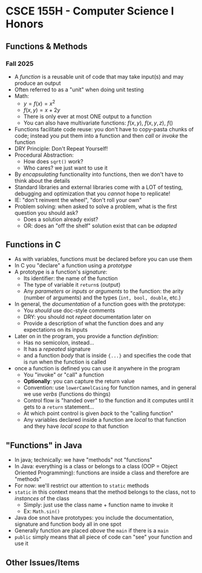 
# CSCE 155H - Computer Science I Honors
## Functions & Methods
### Fall 2025

* A *function* is a reusable unit of code that may take input(s) and may produce an output
* Often referred to as a "unit" when doing unit testing
* Math:
  * $y = f(x) = x^2$
  * $f(x,y) = x + 2y$
  * There is only ever at most ONE output to a function
  * You can also have multivariate functions: $f(x, y)$, $f(x, y, z)$, $f()$
* Functions facilitate code reuse: you don't have to copy-pasta chunks of code; instead you put them into a function and then *call* or *invoke* the function
* DRY Principle: Don't Repeat Yourself!
* Procedural Abstraction:
  * How does `sqrt()` work?
  * Who cares?  we just want to use it
* By *encapsulating* functionality into functions, then we don't have to think about the details
* Standard libraries and external libraries come with a LOT of testing, debugging and optimization that you *cannot* hope to replicate!
* IE: "don't reinvent the wheel", "don't roll your own"
* Problem solving: when asked to solve a problem, what is the first question you should ask?
  * Does a solution already exist?
  * OR: does an "off the shelf" solution exist that can be *adapted*

## Functions in C

* As with variables, functions must be declared before you can use them
* In C you "declare" a function using a *prototype*
* A prototype is a function's *signature*:
  * Its identifier: the name of the function
  * The type of variable it `return`s (output)
  * Any *parameters* or *inputs* or *arguments* to the function: the arity (number of arguments) and the types (`int, bool, double`, etc.)
* In general, the *documentation* of a function goes with the prototype:
  * You *should* use doc-style comments
  * DRY: you should not *repeat* documentation later on
  * Provide a description of what the function does and any expectations on its inputs
* Later on in the program, you provide a function *definition*:
  * Has no semicolon, instead...
  * It has a *repeated* signature
  * and a function *body* that is inside `{...}` and specifies the code that is run when the function is called
* once a function is defined you can use it anywhere in the program
  * You "invoke" or "call" a function
  * **Optionally**: you can capture the return value
  * Convention: use `lowerCamelCasing` for function names, and in general we use *verbs* (functions do things)
  * Control flow is "handed over" to the function and it computes until it gets to a `return` statement...
  * At which point control is given *back* to the "calling function"
  * Any variables declared inside a function are *local* to that function and they have *local scope* to that function

## "Functions" in Java

* In java; technically: we have "methods" not "functions"
* In Java: everything is a class or belongs to a class (OOP = Object Oriented Programming): functions are inside a class and therefore are "methods"
* For now: we'll restrict our attention to `static` methods
* `static` in this context means that the method belongs to the class, not to *instances* of the class
  * Simply: just use the class name + function name to invoke it
  * Ex: `Math.sin()`
* Java doe snot have prototypes: you include the documentation, signature and function body all in one spot
* Generally function are placed *above* the `main` if there is a `main`
* `public` simply means that all piece of code can "see" your function and use it

## Other Issues/Items


```text
















```
